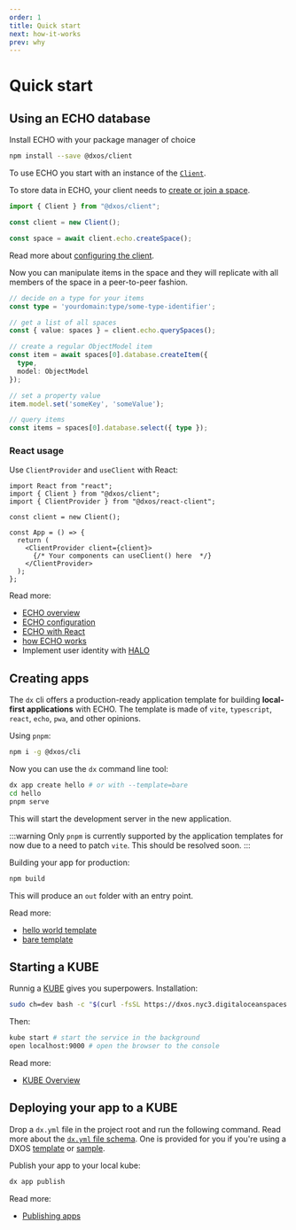 ```yaml
---
order: 1
title: Quick start
next: how-it-works
prev: why
---
```


# Quick start

## Using an ECHO database

Install ECHO with your package manager of choice

```bash
npm install --save @dxos/client
```

To use ECHO you start with an instance of the [`Client`](/api/@dxos/client/classes/Client).

To store data in ECHO, your client needs to [create or join a space](echo/spaces).

```ts file=./echo/snippets/create-space.ts#L5-
import { Client } from "@dxos/client";

const client = new Client();

const space = await client.echo.createSpace();
```

Read more about [configuring the client](echo/configuration).

Now you can manipulate items in the space and they will replicate with all members of the space in a peer-to-peer fashion.

```ts file=./echo/snippets/query-spaces.ts#L9-
// decide on a type for your items
const type = 'yourdomain:type/some-type-identifier';

// get a list of all spaces
const { value: spaces } = client.echo.querySpaces();

// create a regular ObjectModel item
const item = await spaces[0].database.createItem({
  type,
  model: ObjectModel
});

// set a property value
item.model.set('someKey', 'someValue');

// query items
const items = spaces[0].database.select({ type });
```

### React usage

Use `ClientProvider` and `useClient` with React:

```tsx file=./echo/snippets/create-client-react.tsx#L5-
import React from "react";
import { Client } from "@dxos/client";
import { ClientProvider } from "@dxos/react-client";

const client = new Client();

const App = () => {
  return (
    <ClientProvider client={client}>
      {/* Your components can useClient() here  */}
    </ClientProvider>
  );
};
```

Read more:

*   [ECHO overview](/docs/echo/overview)
*   [ECHO configuration](/docs/echo/configuration)
*   [ECHO with React](/docs/echo/react)
*   [how ECHO works](/docs/echo/how-echo-works)
*   Implement user identity with [HALO](/docs/halo/overview)

## Creating apps

The `dx` cli offers a production-ready application template for building **local-first applications** with ECHO. The template is made of `vite`, `typescript`, `react`, `echo`, `pwa`, and other opinions.

Using `pnpm`:

```bash
npm i -g @dxos/cli 
```

Now you can use the `dx` command line tool:

```bash
dx app create hello # or with --template=bare
cd hello
pnpm serve
```

This will start the development server in the new application.

:::warning
Only `pnpm` is currently supported by the application templates for now due to a need to patch `vite`. This should be resolved soon.
:::

Building your app for production:

```bash
npm build
```

This will produce an `out` folder with an entry point.

Read more:

*   [hello world template](https://)
*   [bare template](https://)

## Starting a KUBE

Runnig a [KUBE](/docs/kube/overview) gives you superpowers. Installation:

```bash
sudo ch=dev bash -c "$(curl -fsSL https://dxos.nyc3.digitaloceanspaces.com/install.sh)"
```

Then:

```bash
kube start # start the service in the background
open localhost:9000 # open the browser to the console
```

Read more:

*   [KUBE Overview](/docs/kube/overview)

## Deploying your app to a KUBE

Drop a `dx.yml` file in the project root and run the following command. Read more about the [`dx.yml` file schema](/docs/kube/dx-yml-file). One is provided for you if you're using a DXOS [template](cli/templates) or [sample](samples).

Publish your app to your local kube:

```bash
dx app publish
```

Read more:

*   [Publishing apps](kube/publishing)
